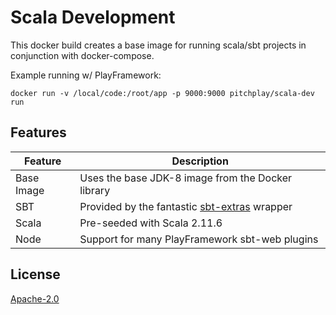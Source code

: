 Scala Development
=================

This docker build creates a base image for running scala/sbt projects
in conjunction with docker-compose.

Example running w/ PlayFramework:

    docker run -v /local/code:/root/app -p 9000:9000 pitchplay/scala-dev run

Features
--------

| Feature      | Description                                        |
| ------------ | -------------------------------------------------- |
| Base Image   | Uses the base JDK-8 image from the Docker library  |
| SBT          | Provided by the fantastic [sbt-extras] wrapper     |
| Scala        | Pre-seeded with Scala 2.11.6                       |
| Node         | Support for many PlayFramework sbt-web plugins     |


[sbt-extras]: https://github.com/paulp/sbt-extras

License
-------

[Apache-2.0](https://www.apache.org/licenses/LICENSE-2.0)

